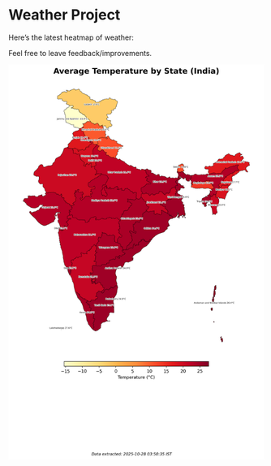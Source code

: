 # Weather Project

Here’s the latest heatmap of weather:

Feel free to leave feedback/improvements.

![India Heatmap](docs/assets/india_heatmap.png?v=FFF035)
